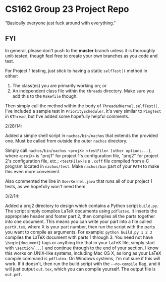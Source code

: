 CS162 Group 23 Project Repo
===========================

"Basically everyone just fuck around with everything."

FYI
---

In general, please don't push to the **master** branch unless it is thoroughly unit-tested, though feel free to create your own branches as you code and test.

For Project 1 testing, just stick to having a static `selfTest()` method in either:

1. The class(es) you are primarily working on; or
2. An independent class file within the `threads` directory. Make sure you add this to the `Makefile` though.

Then simply call the method within the body of `ThreadedKernel.selfTest()`. I've included a sample test in `PriorityScheduler`. It's very similar to `PingTest` in `KThread`, but I've added some hopefully helpful comments.

2/28/14:

Added a simple shell script in `nachos/bin/nachos` that extends the provided one. Must be called from outside the outer `nachos` directory.

Simply call `nachos/bin/nachos <projX> <testFile> [other options...]`, where `<projX>` is "proj1" for project 1's configuration file, "proj2" for project 2's configuration file, etc.; `<testFile>` is a `.coff` file compiled from a C program located in `nachos/test`. Make `nachos/bin` part of your `PATH` to make this even more convenient.

Also commented the line in `UserKernel.java` that runs all of our project 1 tests, as we hopefully won't need them.

3/2/14:

Added a proj2 directory to design which contains a Python script `build.py`.
The script simply compiles LaTeX documents using `pdflatex`.
It inserts the appropriate header and footer part 2, then compiles all the parts together into one document. This means you can write your part into a file called `partX.tex`, where X is your part number, then run the script with the parts you want to compile as arguments.
For example: `python build.py 1 2 3` compiles the LaTeX document with parts 1 through 3. You need not have `\begin{document}` tags or anything like that in your LaTeX file, simply start with `\section{...}` and continue through to the end of your section.
I know this works on UNIX-like systems, including Mac OS X, as long as your LaTeX compile command is `pdflatex`. On Windows systems, I'm not sure if this will work. If it doesn't, then run the build script with the `--no-compile` flag, and it will just output `out.tex`, which you can compile yourself.
The output file is `out.pdf`.
